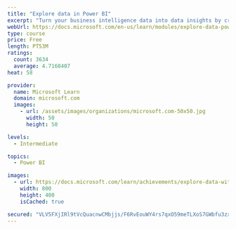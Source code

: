 ```yaml
---
title: "Explore data in Power BI"
excerpt: "Turn your business intelligence data into data insights by creating and configuring Power BI dashboards."
webUrl: https://docs.microsoft.com/en-us/learn/modules/explore-data-power-bi/
type: course
price: Free
length: PT53M
ratings:
  count: 3634
  average: 4.7168407
heat: 58

provider:
  name: Microsoft Learn
  domain: microsoft.com
  images:
    - url: /assets/images/organizations/microsoft.com-50x50.jpg
      width: 50
      height: 50

levels:
  - Intermediate

topics:
  - Power BI

images:
  - url: https://docs.microsoft.com/learn/achievements/explore-data-with-power-bi-desktop-social.png
    width: 800
    height: 400
    isCached: true

secured: "VLV5FXjIRl9tVcQuacnwCMbjjs/F6RvEouWY4rs7qxO59meTLXoS7GWbfu3zxq+QryCMuggibJubq4uxFviBYKkVFknH+5yEWy9gqrYNgmJ7uygBJIq3RWWZ8vrvx/ZhEie4n3f628/AOkW5wjfBg51mjM9ewlgKhLTBtJeMYFq/TqhiPgnJKE25W3Jabk5KjDqFy+tHADCs/WPpJyAePKA37TmX2aiWwgKLQyvdYtw9ocNo+yTntkwmiSbqdT9zBikrQTDkSF3d/w/jHhx+96Pdu9WC5QItfI5GVOlbumxm7opQxixJVlO4fxHmrLYcboPuLk/BIpk/DUVOOP81WX0Sm70IcYXycLlxmXgXLzxRj4LnZlnrc4XOJW8fPvWcI0Ara0eCpv1p9XGL/p2HVfY585lUmDPv9Bwl0bGzmnY=;yftMLDk6F/dWEiaBFtENLA=="
---
```


